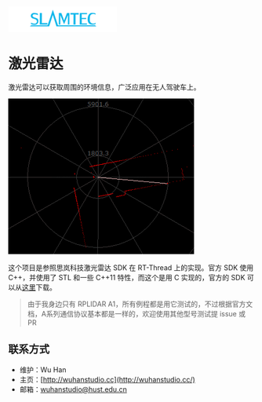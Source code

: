 ![](docs/slamtec-logo.png)

# 激光雷达

激光雷达可以获取周围的环境信息，广泛应用在无人驾驶车上。

![](docs/4k.gif)

这个项目是参照思岚科技激光雷达 SDK 在 RT-Thread 上的实现。官方 SDK 使用 C++，并使用了 STL 和一些 C++11 特性，而这个是用 C 实现的，官方的 SDK 可以从[这里](http://www.slamtec.com/cn/Support#rplidar-a-series)下载。



> 由于我身边只有 RPLIDAR A1，所有例程都是用它测试的，不过根据官方文档，A系列通信协议基本都是一样的，欢迎使用其他型号测试提 issue 或 PR



## 联系方式

- 维护：Wu Han
- 主页：[http://wuhanstudio.cc](http://wuhanstudio.cc/)
- 邮箱：[wuhanstudio@hust.edu.cn](mailto:wuhanstudio@hust.edu.cn)